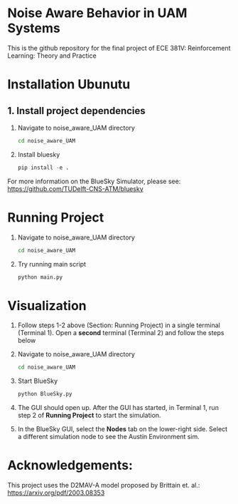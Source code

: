 # Noise Aware Behavior in UAM Systems

This is the github repository for the final project of ECE 381V: Reinforcement Learning: Theory and Practice

# Installation Ubunutu


## 1. Install project dependencies


1. Navigate to noise_aware_UAM directory
    ```bash
    cd noise_aware_UAM
    ```
2. Install bluesky
    ```python
    pip install -e .
    ```

For more information on the BlueSky Simulator, please see: https://github.com/TUDelft-CNS-ATM/bluesky

# Running Project

1. Navigate to noise_aware_UAM directory
    ```bash
    cd noise_aware_UAM
    ```
2. Try running main script
    ```python
    python main.py
    ````


# Visualization

1. Follow steps 1-2 above (Section: Running Project) in a single terminal (Terminal 1). Open a **second** terminal (Terminal 2) and follow the steps below

2. Navigate to noise_aware_UAM directory
    ```bash
    cd noise_aware_UAM
    ```
3. Start BlueSky
    ```bash
    python BlueSky.py
    ```
4. The GUI should open up. After the GUI has started, in Terminal 1, run step 2 of **Running Project** to start the simulation.
5. In the BlueSky GUI, select the **Nodes** tab on the lower-right side. Select a different simulation node to see the Austin Environment sim.

# Acknowledgements:

This project uses the D2MAV-A model proposed by Brittain et. al.: https://arxiv.org/pdf/2003.08353
